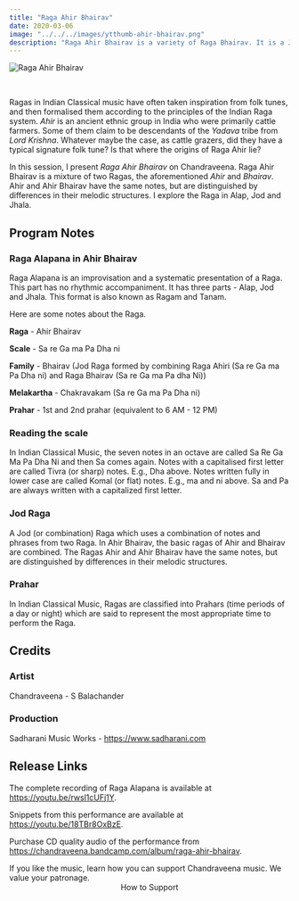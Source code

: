 ```yaml
---
title: "Raga Ahir Bhairav"
date: 2020-03-06
image: "../../../images/ytthumb-ahir-bhairav.png"
description: "Raga Ahir Bhairav is a variety of Raga Bhairav. It is a Jod or a combination Raga, meaning, it is derived by the combination of two Ragas - Raga Ahiri and Raga Bhairav."
---
```


![Raga Ahir Bhairav](ytthumb-ahir-bhairav.png)

<br>

Ragas in Indian Classical music have often taken inspiration from folk tunes, and then formalised them according to the principles of the Indian Raga system. *Ahir* is an ancient ethnic group in India who were primarily cattle farmers. Some of them claim to be descendants of the *Yadava* tribe from *Lord Krishna*. Whatever maybe the case, as cattle grazers, did they have a typical signature folk tune? Is that where the origins of Raga Ahir lie?

In this session, I present *Raga Ahir Bhairav* on Chandraveena. Raga Ahir Bhairav is a mixture of two Ragas, the aforementioned *Ahir* and *Bhairav*. Ahir and Ahir Bhairav have the same notes, but are distinguished by differences in their melodic structures. I explore the Raga in Alap, Jod and Jhala.

## Program Notes

### Raga Alapana in Ahir Bhairav
Raga Alapana is an improvisation and a systematic presentation of a Raga. This part has no rhythmic accompaniment. It has three parts - Alap, Jod and Jhala. This format is also known as Ragam and Tanam.

Here are some notes about the Raga.

**Raga** - Ahir Bhairav

**Scale** - Sa re Ga ma Pa Dha ni

**Family** - Bhairav (Jod Raga formed by combining Raga Ahiri (Sa re Ga ma Pa Dha ni) and Raga Bhairav (Sa re Ga ma Pa dha Ni))

**Melakartha** - Chakravakam (Sa re Ga ma Pa Dha ni)

**Prahar** - 1st and 2nd prahar (equivalent to 6 AM - 12 PM)

### Reading the scale
In Indian Classical Music, the seven notes in an octave are called Sa Re Ga Ma Pa Dha Ni and then Sa comes again. Notes with a capitalised first letter are called Tivra (or sharp) notes. E.g., Dha above. Notes written fully in lower case are called Komal (or flat) notes. E.g., ma and ni above. Sa and Pa are always written with a capitalized first letter.

### Jod Raga
A Jod (or combination) Raga which uses a combination of notes and phrases from two Raga. In Ahir Bhairav, the basic ragas of Ahir and Bhairav are combined. The Ragas Ahir and Ahir Bhairav have the same notes, but are distinguished by differences in their melodic structures.

### Prahar
In Indian Classical Music, Ragas are classified into Prahars (time periods of a day or night) which are said to represent the most appropriate time to perform the Raga.

## Credits
### Artist
Chandraveena - S Balachander

### Production
Sadharani Music Works - https://www.sadharani.com

## Release Links
The complete recording of Raga Alapana is available at https://youtu.be/rwsl1cUFj1Y.

Snippets from this performance are available at https://youtu.be/18TBr8OxBzE.

Purchase CD quality audio of the performance from https://chandraveena.bandcamp.com/album/raga-ahir-bhairav.

<notice-box>
If you like the music, learn how you can support Chandraveena music. We value your patronage.
<div style="text-align:center">
<my-button to="/support/">How to Support</my-button>
</div>
</notice-box>
